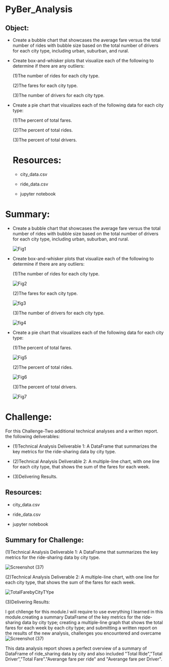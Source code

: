 # PyBer_Analysis


## Object:

*  Create a bubble chart that showcases the average fare versus the total number of rides with bubble size based on the total number of drivers for each city type, including urban, suburban, and rural.




* Create box-and-whisker plots that visualize each of the following to determine if there are any outliers:

     (1)The number of rides for each city type.


     (2)The fares for each city type.


     (3)The number of drivers for each city type.



* Create a pie chart that visualizes each of the following data for each city type:


     (1)The percent of total fares.


     (2)The percent of total rides.


     (3)The percent of total drivers.
     
     
     
  # Resources:
  
  * city_data.csv
  
  * ride_data.csv
  
  * jupyter notebook
  
  
 # Summary:
 
 
 *  Create a bubble chart that showcases the average fare versus the total number of rides with bubble size based on the total number of drivers for each city type, including       urban, suburban, and rural.
 
 
 
       
       
       ![Fig1](https://user-images.githubusercontent.com/65969608/86486735-b49d4e80-bd21-11ea-8b93-77791be9fc1b.png)
       
       
       
       
       
 *  Create box-and-whisker plots that visualize each of the following to determine if there are any outliers:
 
 
 
 
       (1)The number of rides for each city type.
       
       
       
       
       ![Fig2](https://user-images.githubusercontent.com/65969608/86487118-e6fb7b80-bd22-11ea-8d72-6c53b400c5e2.png)
       
       
       
       
       (2)The fares for each city type.
       
       
       
       ![fig3](https://user-images.githubusercontent.com/65969608/86487225-2cb84400-bd23-11ea-9b8a-e52891d5a388.png)
       
       
       
       (3)The number of drivers for each city type.
       
       
       
       ![fig4](https://user-images.githubusercontent.com/65969608/86487291-51acb700-bd23-11ea-88dd-874750d2d77b.png)
       
       
       
       
       
  *  Create a pie chart that visualizes each of the following data for each city type:
  
  
  


       (1)The percent of total fares.
       
       
       
        ![Fig5](https://user-images.githubusercontent.com/65969608/86487392-891b6380-bd23-11ea-8601-ab9ea9084f16.png)
       
       


     (2)The percent of total rides.
     
     
     
        ![Fig6](https://user-images.githubusercontent.com/65969608/86487422-a2bcab00-bd23-11ea-9107-6190f655f47a.png)
        
        
        


     (3)The percent of total drivers.
     
     
     
        ![Fig7](https://user-images.githubusercontent.com/65969608/86487449-b700a800-bd23-11ea-9063-eb2559662f11.png)
        
        
        
        
        
        
        
        
        
# Challenge:
   
   
   For this Challenge-Two additional technical analyses and a written report. the following deliverables:
   
   

   *  (1)Technical Analysis Deliverable 1: A DataFrame that summarizes the key metrics for the ride-sharing data by city type.
   
   
   *  (2)Technical Analysis Deliverable 2: A multiple-line chart, with one line for each city type, that shows the sum of the fares for each week.
      
      
      
   *  (3)Delivering Results.
   
   
   
   
   
   ## Resources:
   
   
   * city_data.csv
  
   * ride_data.csv
  
   * jupyter notebook
   
   
   
 ## Summary for Challenge:
 
 
 
(1)Technical Analysis Deliverable 1: A DataFrame that summarizes the key metrics for the ride-sharing data by city type.
   
   
   
   ![Screenshot (37)](https://user-images.githubusercontent.com/65969608/86488199-d3054900-bd25-11ea-9ec8-97538ad35bf9.png)
   
   
   
   
(2)Technical Analysis Deliverable 2: A multiple-line chart, with one line for each city type, that shows the sum of the fares for each week.
   
   
   
   
   ![TotalFarebyCityTYpe](https://user-images.githubusercontent.com/65969608/86488232-f7f9bc00-bd25-11ea-8781-d596b45e4206.png)
   
   
   
   
 (3)Delivering Results:
 
 
   I got chllenge for this module.I wiil require to use everything I learned in this module.creating a summary DataFrame of the key metrics for the ride-sharing data by city type; creating a multiple-line graph that shows the total fares for each week by each city type; and submitting a written report on the results of the new analysis, challenges you encountered and overcame ![Screenshot (37)](https://user-images.githubusercontent.com/65969608/86488199-d3054900-bd25-11ea-9ec8-97538ad35bf9.png)

This data analysis report shows a perfect overview of a summary of DataFrame of ride_sharing data by city and also included "Total Ride","Total Driver","Total Fare"."Averange fare per ride" and "Averange fare per Driver".

 
 
 
 
  
   
       
       
       
       
       
  
  



 
 
 
     


  
 
 
 
